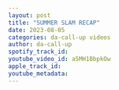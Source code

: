 ```yaml
---
layout: post
title: "SUMMER SLAM RECAP"
date: 2023-08-05
categories: da-call-up videos
author: da-call-up
spotify_track_id: 
youtube_video_id: a5MH1BbpkOw
apple_track_id: 
youtube_metadata: 
---
```

